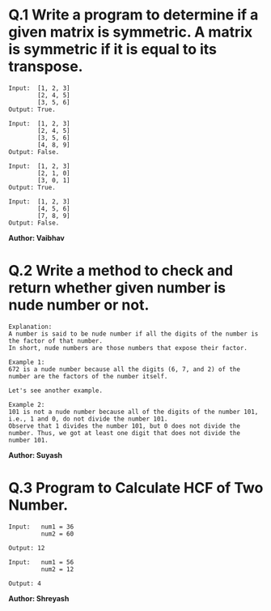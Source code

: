 # Q.1 Write a program to determine if a given matrix is symmetric. A matrix is symmetric if it is equal to its transpose.
```
Input:  [1, 2, 3]
        [2, 4, 5]
        [3, 5, 6]
Output: True.

Input:  [1, 2, 3]
        [2, 4, 5]
        [3, 5, 6]
        [4, 8, 9]
Output: False.

Input:  [1, 2, 3]
        [2, 1, 0]
        [3, 0, 1]
Output: True.

Input:  [1, 2, 3]
        [4, 5, 6]
        [7, 8, 9]
Output: False.
```
**Author: Vaibhav**

# Q.2 Write a method to check and return whether given number is nude number or not.
```
Explanation:
A number is said to be nude number if all the digits of the number is the factor of that number.
In short, nude numbers are those numbers that expose their factor.

Example 1:
672 is a nude number because all the digits (6, 7, and 2) of the number are the factors of the number itself.

Let's see another example.

Example 2:
101 is not a nude number because all of the digits of the number 101, i.e., 1 and 0, do not divide the number 101.
Observe that 1 divides the number 101, but 0 does not divide the number. Thus, we got at least one digit that does not divide the number 101.

```
**Author: Suyash**

# Q.3 Program to Calculate HCF of Two Number.
``` 
Input:   num1 = 36
         num2 = 60

Output: 12

Input:   num1 = 56
         num2 = 12

Output: 4

```

**Author: Shreyash**
